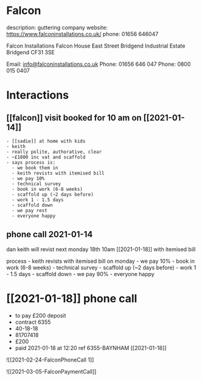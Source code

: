 # Falcon

description:        guttering company
website:            https://www.falconinstallations.co.uk/
phone:              01656 646047

Falcon Installations
Falcon House
East Street
Bridgend Industrial Estate
Bridgend
CF31 3SE

Email: info@falconinstallations.co.uk
Phone: 01656 646 047
Phone: 0800 015 0407 


# Interactions

## [[falcon]] visit booked for 10 am on [[2021-01-14]]


    - [[sadie]] at home with kids
    - keith
    - really polite, authorative, clear
    - ~£1800 inc vat and scaffold
    - says process is:
      - we book them in 
      - keith revists with itemised bill
      - we pay 10%
      - technical survey
      - book in work (6-8 weeks)
      - scaffold up (~2 days before)
      - work 1 - 1.5 days 
      - scaffold down 
      - we pay rest
      - everyone happy

## phone call 2021-01-14

dan 
keith will revist next monday 18th 10am [[2021-01-18]] with itemised bill


process
      - keith revists with itemised bill on monday
      - we pay 10%
      - book in work (6-8 weeks)
      - technical survey
      - scaffold up (~2 days before)
      - work 1 - 1.5 days 
      - scaffold down 
      - we pay 90%
      - everyone happy

# [[2021-01-18]] phone call 

- to pay £200 deposit
- contract 6355
- 40-18-18
- 81707418
- £200 
- paid 2021-01-18 at 12:20 ref 6355-BAYNHAM [[2021-01-18]]

![[2021-02-24-FalconPhoneCall 1]]

![[2021-03-05-FalconPaymentCall]]